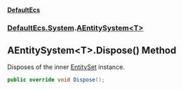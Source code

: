 #### [DefaultEcs](./index.md 'index')
### [DefaultEcs.System](./DefaultEcs-System.md 'DefaultEcs.System').[AEntitySystem&lt;T&gt;](./DefaultEcs-System-AEntitySystem-T-.md 'DefaultEcs.System.AEntitySystem&lt;T&gt;')
## AEntitySystem&lt;T&gt;.Dispose() Method
Disposes of the inner [EntitySet](./DefaultEcs-EntitySet.md 'DefaultEcs.EntitySet') instance.  
```C#
public override void Dispose();
```
